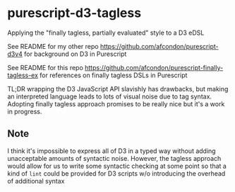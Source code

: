 # purescript-d3-tagless

Applying the "finally tagless, partially evaluated" style to a D3 eDSL

See README for my other repo https://github.com/afcondon/purescript-d3v4 for background on D3 in Purescript

See README for this repo https://github.com/afcondon/purescript-finally-tagless-ex for references on
finally tagless DSLs in Purescript

TL;DR wrapping the D3 JavaScript API slavishly has drawbacks, but making an interpreted
language leads to lots of visual noise due to tag syntax. Adopting finally tagless approach promises to be really
nice but it's a work in progress.


## Note

I think it's impossible to express all of D3 in a typed way without adding
unacceptable amounts of syntactic noise. However, the tagless approach would
allow for us to write some syntactic checking at some point so that a kind of
`lint` could be provided for D3 scripts w/o introducing the overhead of
additional syntax
